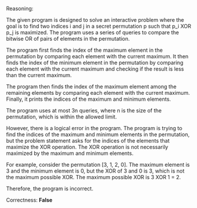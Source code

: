 Reasoning:

The given program is designed to solve an interactive problem where the goal is to find two indices i and j in a secret permutation p such that p_i XOR p_j is maximized. The program uses a series of queries to compare the bitwise OR of pairs of elements in the permutation.

The program first finds the index of the maximum element in the permutation by comparing each element with the current maximum. It then finds the index of the minimum element in the permutation by comparing each element with the current maximum and checking if the result is less than the current maximum.

The program then finds the index of the maximum element among the remaining elements by comparing each element with the current maximum. Finally, it prints the indices of the maximum and minimum elements.

The program uses at most 3n queries, where n is the size of the permutation, which is within the allowed limit.

However, there is a logical error in the program. The program is trying to find the indices of the maximum and minimum elements in the permutation, but the problem statement asks for the indices of the elements that maximize the XOR operation. The XOR operation is not necessarily maximized by the maximum and minimum elements.

For example, consider the permutation [3, 1, 2, 0]. The maximum element is 3 and the minimum element is 0, but the XOR of 3 and 0 is 3, which is not the maximum possible XOR. The maximum possible XOR is 3 XOR 1 = 2.

Therefore, the program is incorrect.

Correctness: **False**